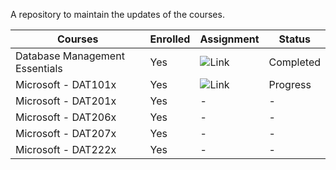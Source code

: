A repository to maintain the updates of the courses.

| Courses | Enrolled | Assignment | Status |
|-------- | -------- | ---------- | ------ | 
| Database Management Essentials | Yes | ![Link](https://github.com/bikashtudu/July2018/tree/master/Database%20Management%20Essentials) | Completed | 
| Microsoft - DAT101x | Yes | ![Link](https://github.com/bikashtudu/July2018/tree/master/Querying%20Data%20with%20Transact-SQL) | Progress  |  
| Microsoft - DAT201x | Yes | - | - |
| Microsoft - DAT206x | Yes | - | - |
| Microsoft - DAT207x | Yes | - | - |
| Microsoft - DAT222x | Yes | - | - |

